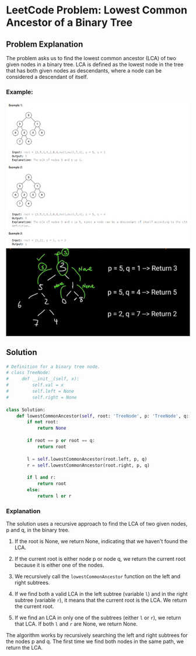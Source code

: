 # LeetCode Problem: Lowest Common Ancestor of a Binary Tree

## Problem Explanation

The problem asks us to find the lowest common ancestor (LCA) of two given nodes in a binary tree. LCA is defined as the lowest node in the tree that has both given nodes as descendants, where a node can be considered a descendant of itself.

### Example:
![example](./img/example.png)
![solution](./img/solution.png)

## Solution

```python
# Definition for a binary tree node.
# class TreeNode:
#     def __init__(self, x):
#         self.val = x
#         self.left = None
#         self.right = None

class Solution:
    def lowestCommonAncestor(self, root: 'TreeNode', p: 'TreeNode', q: 'TreeNode') -> 'TreeNode':
        if not root:
            return None

        if root == p or root == q:
            return root
        
        l = self.lowestCommonAncestor(root.left, p, q)
        r = self.lowestCommonAncestor(root.right, p, q)

        if l and r:
            return root
        else:
            return l or r
```

### Explanation

The solution uses a recursive approach to find the LCA of two given nodes, p and q, in the binary tree.

1. If the root is None, we return None, indicating that we haven't found the LCA.

2. If the current root is either node p or node q, we return the current root because it is either one of the nodes.

3. We recursively call the `lowestCommonAncestor` function on the left and right subtrees.

4. If we find both a valid LCA in the left subtree (variable `l`) and in the right subtree (variable `r`), it means that the current root is the LCA. We return the current root.

5. If we find an LCA in only one of the subtrees (either `l` or `r`), we return that LCA. If both `l` and `r` are None, we return None.

The algorithm works by recursively searching the left and right subtrees for the nodes p and q. The first time we find both nodes in the same path, we return the LCA.


